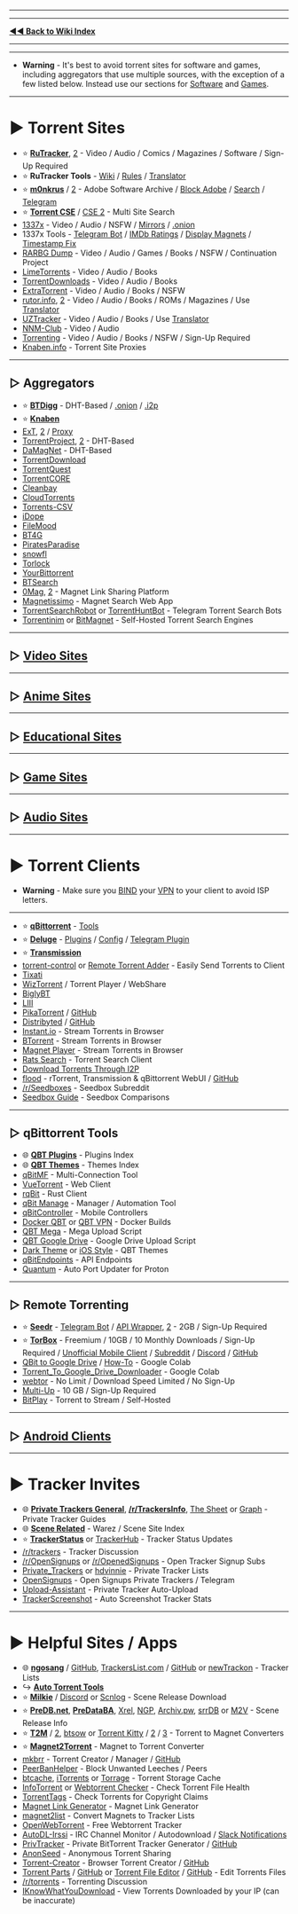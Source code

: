 ***
***
**[◄◄ Back to Wiki Index](https://www.reddit.com/r/FREEMEDIAHECKYEAH/wiki/index)**
***
***

* **Warning** - It's best to avoid torrent sites for software and games, including aggregators that use multiple sources, with the exception of a few listed below. Instead use our sections for [Software](https://www.reddit.com/r/FREEMEDIAHECKYEAH/wiki/download/#wiki_.25BA_software_sites) and [Games](https://www.reddit.com/r/FREEMEDIAHECKYEAH/wiki/games/#wiki_.25BA_download_games).

***

# ► Torrent Sites

* ⭐ **[RuTracker](https://rutracker.org/)**, [2](https://rutracker.net/) - Video / Audio / Comics / Magazines / Software / Sign-Up Required
* ⭐ **RuTracker Tools** - [Wiki](http://rutracker.wiki/) / [Rules](https://rutracker.org/forum/viewtopic.php?t=1045) / [Translator](https://www.reddit.com/r/FREEMEDIAHECKYEAH/wiki/text-tools/#wiki_.25B7_translators)
* ⭐ **[m0nkrus](https://w16.monkrus.ws/)** / [2](https://vk.com/monkrus) - Adobe Software Archive / [Block Adobe](https://rentry.co/FMHYBase64#a-dove-is-dumb) / [Search](https://monkrus.dvuzu.com/) / [Telegram](https://t.me/real_monkrus)
* ⭐ **[Torrent CSE](https://cse.google.com/cse?cx=006516753008110874046:0led5tukccj)** / [CSE 2](https://cse.google.com/cse?cx=006516753008110874046:kh3piqxus6n) - Multi Site Search
* [1337x](https://1337x.to/) - Video / Audio / NSFW / [Mirrors](https://1337x-status.org/) / [.onion](http://l337xdarkkaqfwzntnfk5bmoaroivtl6xsbatabvlb52umg6v3ch44yd.onion/)
* 1337x Tools - [Telegram Bot](https://t.me/search_content_bot) / [IMDb Ratings](https://github.com/kotylo/1337imdb) / [Display Magnets](https://greasyfork.org/en/scripts/373230) / [Timestamp Fix](https://greasyfork.org/en/scripts/421635)
* [RARBG Dump](https://rarbgdump.com/) - Video / Audio / Games / Books / NSFW / Continuation Project
* [LimeTorrents](https://www.limetorrents.lol/) - Video / Audio / Books
* [TorrentDownloads](https://www.torrentdownloads.pro/) - Video / Audio / Books
* [ExtraTorrent](https://extratorrent.st/) - Video / Audio / Books / NSFW
* [rutor.info](https://rutor.is/), [2](https://rutor.info/) - Video / Audio / Books / ROMs / Magazines / Use [Translator](https://www.reddit.com/r/FREEMEDIAHECKYEAH/wiki/text-tools/#wiki_.25B7_translators)
* [UZTracker](https://uztracker.net/) - Video / Audio / Books / Use [Translator](https://www.reddit.com/r/FREEMEDIAHECKYEAH/wiki/text-tools/#wiki_.25B7_translators)
* [NNM-Club](https://nnmclub.to/) - Video / Audio
* [Torrenting](https://www.torrenting.com/) - Video / Audio / Books / NSFW / Sign-Up Required
* [Knaben.info](https://knaben.info/) - Torrent Site Proxies

***

## ▷ Aggregators

* ⭐ **[BTDigg](https://btdig.com/)** - DHT-Based / [.onion](http://btdigggink2pdqzqrik3blmqemsbntpzwxottujilcdjfz56jumzfsyd.onion/) / [.i2p](http://btdigg.i2p/)
* ⭐ **[Knaben](https://knaben.org/)**
* [ExT](https://ext.to/), [2](https://search.extto.com/) / [Proxy](https://extranet.torrentbay.st/)
* [TorrentProject](https://torrentproject.cc/), [2](https://torrentproject2.net/) - DHT-Based
* [DaMagNet](https://damag.net/) - DHT-Based
* [TorrentDownload](https://www.torrentdownload.info/)
* [TorrentQuest](https://torrentquest.com/)
* [TorrentCORE](https://torrentcore.xyz/)
* [Cleanbay](https://cleanbay.netlify.app/)
* [CloudTorrents](https://cloudtorrents.com/)
* [Torrents-CSV](https://torrents-csv.com/)
* [iDope](https://idope.se/)
* [FileMood](https://filemood.com/)
* [BT4G](https://bt4gprx.com/)
* [PiratesParadise](https://piratesparadise.org/)
* [snowfl](https://snowfl.com/)
* [Torlock](https://www.torlock.com/)
* [YourBittorrent](https://yourbittorrent.com/)
* [BTSearch](https://btsearch.19950817.xyz/en)
* [0Mag](https://www.0mag.net/), [2](https://16mag.net/) - Magnet Link Sharing Platform
* [Magnetissimo](https://github.com/sergiotapia/magnetissimo) - Magnet Search Web App
* [TorrentSearchRobot](https://t.me/TorrentSearchRoBot) or [TorrentHuntBot](https://t.me/torrenthuntbot) - Telegram Torrent Search Bots
* [Torrentinim](https://github.com/sergiotapia/torrentinim) or [BitMagnet](https://bitmagnet.io/) - Self-Hosted Torrent Search Engines

***

## ▷ [Video Sites](https://www.reddit.com/r/FREEMEDIAHECKYEAH/wiki/video#wiki_.25BA_torrent_sites)

***

## ▷ [Anime Sites](https://www.reddit.com/r/FREEMEDIAHECKYEAH/wiki/video#wiki_.25B7_anime_torrenting)

***

## ▷ [Educational Sites](https://www.reddit.com/r/FREEMEDIAHECKYEAH/wiki/edu/#wiki_.25B7_downloading)

***

## ▷ [Game Sites](https://www.reddit.com/r/FREEMEDIAHECKYEAH/wiki/games#wiki_.25BA_download_games)

***

## ▷ [Audio Sites](https://www.reddit.com/r/FREEMEDIAHECKYEAH/wiki/audio#wiki_.25BA_audio_torrenting)

***

# ► Torrent Clients

* **Warning** - Make sure you [BIND](https://gist.github.com/VVispy/765c6723436f386ef113040f8fc968b8) your [VPN](https://www.reddit.com/r/FREEMEDIAHECKYEAH/wiki/adblock-vpn-privacy#wiki_.25BA_vpn) to your client to avoid ISP letters.

***

* ⭐ **[qBittorrent](https://www.qbittorrent.org/)** - [Tools](https://www.reddit.com/r/FREEMEDIAHECKYEAH/wiki/torrent#wiki_.25B7_qbittorrent_tools)
* ⭐ **[Deluge](https://www.deluge-torrent.org/)** - [Plugins](https://deluge-torrent.org/plugins/) / [Config](https://github.com/ratanakvlun/deluge-ltconfig/releases) / [Telegram Plugin](https://github.com/noam09/deluge-telegramer)
* ⭐ **[Transmission](https://transmissionbt.com/)**
* [torrent-control](https://github.com/Mika-/torrent-control) or [Remote Torrent Adder](https://github.com/bogenpirat/remote-torrent-adder) - Easily Send Torrents to Client
* [Tixati](https://tixati.com/)
* [WizTorrent](https://wiztorrent.com/) / Torrent Player / WebShare
* [BiglyBT](https://www.biglybt.com/)
* [LIII](https://codecpack.co/download/LIII-BitTorrent-Client.html)
* [PikaTorrent](https://www.pikatorrent.com/) / [GitHub](https://github.com/G-Ray/pikatorrent)
* [Distribyted](https://distribyted.com/) / [GitHub](https://github.com/distribyted/distribyted)
* [Instant.io](https://instant.io/) - Stream Torrents in Browser
* [BTorrent](https://btorrent.xyz/) - Stream Torrents in Browser
* [Magnet Player](https://ferrolho.github.io/magnet-player/) - Stream Torrents in Browser
* [Rats Search](https://github.com/DEgITx/rats-search) - Torrent Search Client
* [Download Torrents Through I2P](https://decentnet.github.io/blog/20200329-download-torrents-through-i2p.html)
* [flood](https://flood.js.org/) - rTorrent, Transmission & qBittorrent WebUI / [GitHub](https://github.com/jesec/flood)
* [/r/Seedboxes](https://www.reddit.com/r/seedboxes/) - Seedbox Subreddit
* [Seedbox Guide](https://seedboxgui.de/seedbox/) - Seedbox Comparisons

***

## ▷ qBittorrent Tools

* 🌐 **[QBT Plugins](https://github.com/qbittorrent/search-plugins?tab=readme-ov-file#search-plugins)** - Plugins Index
* 🌐 **[QBT Themes](https://github.com/qbittorrent/qBittorrent/wiki/List-of-known-qBittorrent-themes)** - Themes Index
* [qBitMF](https://github.com/qBitMF/qBitMF) - Multi-Connection Tool
* [VueTorrent](https://github.com/VueTorrent/VueTorrent) - Web Client
* [rqBit](https://github.com/ikatson/rqbit/) - Rust Client
* [qBit Manage](https://github.com/StuffAnThings/qbit_manage) - Manager / Automation Tool
* [qBitController](https://github.com/Bartuzen/qBitController) - Mobile Controllers
* [Docker QBT](https://github.com/linuxserver/docker-qbittorrent) or [QBT VPN](https://github.com/binhex/arch-qbittorrentvpn) - Docker Builds
* [QBT Mega](https://colab.research.google.com/github/Xavy-13/qbittorrent/blob/main/qBittorrent_MEGA.ipynb) - Mega Upload Script
* [QBT Google Drive](https://colab.research.google.com/github/Xavy-13/qbittorrent/blob/main/qBittorrent.ipynb) - Google Drive Upload Script
* [Dark Theme](https://draculatheme.com/qbittorrent) or [iOS Style](https://github.com/ntoporcov/iQbit/) - QBT Themes
* [qBitEndpoints](https://rentry.co/qBitEndpoints) - API Endpoints
* [Quantum](https://github.com/UHAXM1/Quantum) - Auto Port Updater for Proton

***

## ▷ Remote Torrenting

* ⭐ **[Seedr](https://www.seedr.cc/)** - [Telegram Bot](https://t.me/TorrentSeedrBot) / [API Wrapper](https://github.com/theabbie/seedr-api), [2](https://github.com/AnjanaMadu/SeedrAPI) - 2GB / Sign-Up Required
* ⭐ **[TorBox](https://torbox.app/)** - Freemium / 10GB / 10 Monthly Downloads / Sign-Up Required / [Unofficial Mobile Client](https://github.com/93Pd9s8Jt/atba) / [Subreddit](https://www.reddit.com/r/TorBoxApp/) / [Discord](https://discord.com/invite/wamy) / [GitHub](https://github.com/TorBox-App) 
* [QBit to Google Drive](https://colab.research.google.com/github/Xavy-13/qbittorrent/blob/main/qBittorrent.ipynb) / [How-To](https://rentry.co/TorrentColab) - Google Colab
* [Torrent_To_Google_Drive_Downloader](https://colab.research.google.com/github/FKLC/Torrent-To-Google-Drive-Downloader/blob/master/Torrent_To_Google_Drive_Downloader.ipynb) - Google Colab
* [webtor](https://webtor.io/) - No Limit / Download Speed Limited / No Sign-Up
* [Multi-Up](https://multiup.io/en/upload/from-torrent) - 10 GB / Sign-Up Required
* [BitPlay](https://github.com/aculix/bitplay) - Torrent to Stream / Self-Hosted

***

## ▷ [Android Clients](https://www.reddit.com/r/FREEMEDIAHECKYEAH/wiki/android#wiki_.25BA_android_torrenting)

***

# ► Tracker Invites

* 🌐 **[Private Trackers General](https://rentry.co/private-trackers)**, **[/r/TrackersInfo](https://www.reddit.com/r/TrackersInfo/wiki/official_recruitments/)**, [The Sheet](https://inviteroute.github.io/sheet/) or [Graph](https://inviteroute.github.io/graph/) - Private Tracker Guides
* 🌐 **[Scene Related](https://opentrackers.org/links/warez-scene/#scenerelated)** - Warez / Scene Site Index
* ⭐ **[TrackerStatus](https://trackerstatus.info/)** or [TrackerHub](https://hdvinnie.github.io/TrackerHub/) - Tracker Status Updates
* [/r/trackers](https://reddit.com/r/trackers) - Tracker Discussion
* [/r/OpenSignups](https://www.reddit.com/r/OpenSignups/) or [/r/OpenedSignups](https://www.reddit.com/r/OpenedSignups/) - Open Tracker Signup Subs
* [Private_Trackers](https://igwiki.lyci.de/wiki/Private_trackers) or [hdvinnie](https://hdvinnie.github.io/Private-Trackers-Spreadsheet/) - Private Tracker Lists
* [OpenSignups](https://t.me/trackersignup) - Open Signups Private Trackers / Telegram
* [Upload-Assistant](https://github.com/L4GSP1KE/Upload-Assistant) - Private Tracker Auto-Upload
* [TrackerScreenshot](https://github.com/KlevGG/TrackerScreenshot) - Auto Screenshot Tracker Stats

***

# ► Helpful Sites / Apps

* 🌐 **[ngosang](https://ngosang.github.io/trackerslist/)** / [GitHub](https://github.com/ngosang/trackerslist), [TrackersList.com](https://trackerslist.com/) / [GitHub](https://github.com/XIU2/TrackersListCollection) or [newTrackon](https://newtrackon.com/list) - Tracker Lists
* ↪️ **[Auto Torrent Tools](https://www.reddit.com/r/FREEMEDIAHECKYEAH/wiki/video#wiki_.25BA_torrent_apps)**
* ⭐ **[Milkie](https://milkie.cc)** / [Discord](https://discord.com/invite/E4khNy5dz3) or [Scnlog](https://scnlog.me) - Scene Release Download
* ⭐ **[PreDB.net](https://predb.net/)**, **[PreDataBA](https://predataba.se)**, [Xrel](https://www.xrel.to), [NGP](https://ngp.re/), [Archiv.pw](https://archiv.pw/), [srrDB](https://www.srrdb.com) or [M2V](https://m2v.ru) - Scene Release Info
* ⭐ **[T2M](https://nutbread.github.io/t2m/)** / [2](https://github.com/nutbread/t2m), [btsow](https://btsow.motorcycles/) or [Torrent Kitty](https://www.torrentkitty.tv/) / [2](https://www.torrentkitty.net/) / [3](https://www.torrentkitty.lol/) - Torrent to Magnet Converters
* ⭐ **[Magnet2Torrent](https://magnet2torrent.com/)** - Magnet to Torrent Converter
* [⁠mkbrr](https://mkbrr.com/) - Torrent Creator / Manager / [GitHub](https://github.com/autobrr/mkbrr)
* [PeerBanHelper](https://github.com/PBH-BTN/PeerBanHelper/blob/master/README.EN.md) - Block Unwanted Leeches / Peers
* [btcache](https://btcache.me/), [iTorrents](https://itorrents.org) or [Torrage](https://torrage.info/) - Torrent Storage Cache
* [InfoTorrent](https://infotorrent.tnl.one/) or [Webtorrent Checker](https://checker.openwebtorrent.com/) - Check Torrent File Health
* [TorrentTags](https://torrenttags.com/) - Check Torrents for Copyright Claims
* [Magnet Link Generator](https://magnetlinkgenerator.com/) - Magnet Link Generator
* [magnet2list](https://hutstep.github.io/magnet2list/) - Convert Magnets to Tracker Lists
* [OpenWebTorrent](https://openwebtorrent.com/) - Free Webtorrent Tracker
* [AutoDL-Irssi](https://autodl-community.github.io/autodl-irssi/) - IRC Channel Monitor / Autodownload / [Slack Notifications](https://gist.github.com/Igglybuff/00d5e91274a562ac724d358bbbc8bc7b)
* [PrivTracker](https://privtracker.com/) - Private BitTorrent Tracker Generator / [GitHub](https://github.com/meehow/privtracker)
* [AnonSeed](https://www.anonseed.com/) - Anonymous Torrent Sharing
* [Torrent-Creator](https://kimbatt.github.io/torrent-creator/) - Browser Torrent Creator / [GitHub](https://github.com/Kimbatt/torrent-creator)
* [Torrent Parts](https://torrent.parts/) / [GitHub](https://github.com/leoherzog/TorrentParts) or [Torrent File Editor](https://torrent-file-editor.github.io/) / [GitHub](https://github.com/torrent-file-editor/torrent-file-editor) - Edit Torrents Files
* [/r/torrents](https://reddit.com/r/torrents) - Torrenting Discussion
* [IKnowWhatYouDownload](https://iknowwhatyoudownload.com/) - View Torrents Downloaded by your IP (can be inaccurate)